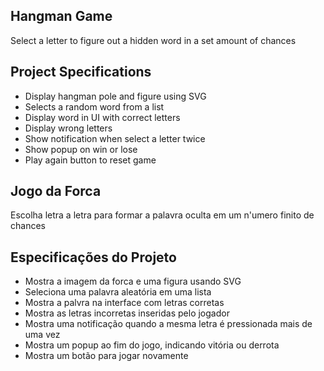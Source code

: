 ## Hangman Game

Select a letter to figure out a hidden word in a set amount of chances

## Project Specifications

- Display hangman pole and figure using SVG
- Selects a random word from a list
- Display word in UI with correct letters
- Display wrong letters
- Show notification when select a letter twice
- Show popup on win or lose
- Play again button to reset game

## Jogo da Forca

Escolha letra a letra para formar a palavra oculta em um n'umero finito de chances

## Especificações do Projeto

- Mostra a imagem da forca e uma figura usando SVG
- Seleciona uma palavra aleatória em uma lista
- Mostra a palvra na interface com letras corretas
- Mostra as letras incorretas inseridas pelo jogador
- Mostra uma notificação quando a mesma letra é pressionada mais de uma vez
- Mostra um popup ao fim do jogo, indicando vitória ou derrota
- Mostra um botão para jogar novamente
